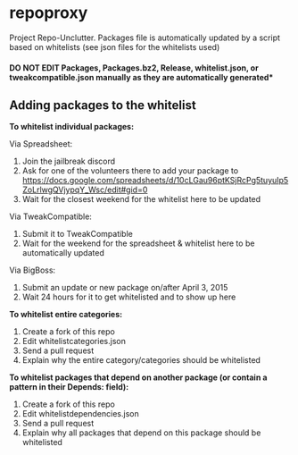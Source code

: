 # repoproxy
Project Repo-Unclutter. Packages file is automatically updated by a script based on whitelists (see json files for the whitelists used)

#### DO NOT EDIT Packages, Packages.bz2, Release, whitelist.json, or tweakcompatible.json manually as they are automatically generated*

## Adding packages to the whitelist

**To whitelist individual packages:**

Via Spreadsheet:
  1. Join the jailbreak discord
  2. Ask for one of the volunteers there to add your package to https://docs.google.com/spreadsheets/d/10cLGau96ptKSjRcPg5tuyuIp5ZoLrlwgQVjypqY_Wsc/edit#gid=0
  3. Wait for the closest weekend for the whitelist here to be updated
  
Via TweakCompatible:
  1. Submit it to TweakCompatible
  2. Wait for the weekend for the spreadsheet & whitelist here to be automatically updated
  
Via BigBoss:
  1. Submit an update or new package on/after April 3, 2015
  2. Wait 24 hours for it to get whitelisted and to show up here

**To whitelist entire categories:**
  1. Create a fork of this repo
  2. Edit whitelistcategories.json
  3. Send a pull request
  4. Explain why the entire category/categories should be whitelisted
  
**To whitelist packages that depend on another package (or contain a pattern in their Depends: field):**
  1. Create a fork of this repo
  2. Edit whitelistdependencies.json
  3. Send a pull request
  4. Explain why all packages that depend on this package should be whitelisted
